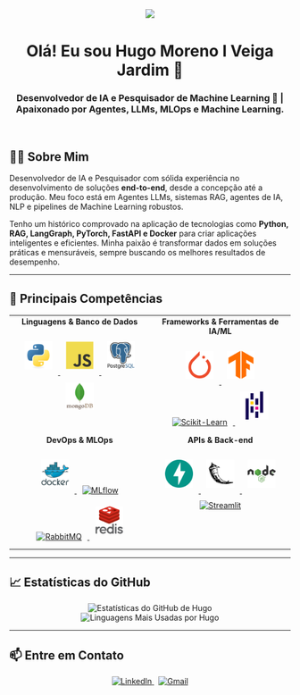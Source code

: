 <div align="center">
  <img src="https://user-images.githubusercontent.com/74038190/225813708-98b745f2-7d22-48cf-9150-083f1b00d6c9.gif" width="100"/>
</div>

<h1 align="center">
  Olá! Eu sou Hugo Moreno I Veiga Jardim 👋
</h1>

<h3 align="center">
  Desenvolvedor de IA e Pesquisador de Machine Learning 🤖 | Apaixonado por Agentes, LLMs, MLOps e Machine Learning.
</h3>

<br>

## 👨‍💻 Sobre Mim

<p align="left">
  Desenvolvedor de IA e Pesquisador com sólida experiência no desenvolvimento de soluções <strong>end-to-end</strong>, desde a concepção até a produção. Meu foco está em Agentes LLMs, sistemas RAG, agentes de IA, NLP e pipelines de Machine Learning robustos.
</p>

<p align="left">
  Tenho um histórico comprovado na aplicação de tecnologias como <strong>Python, RAG, LangGraph, PyTorch, FastAPI e Docker</strong> para criar aplicações inteligentes e eficientes. Minha paixão é transformar dados em soluções práticas e mensuráveis, sempre buscando os melhores resultados de desempenho.
</p>

---

## 🚀 Principais Competências

<table>
  <tr>
    <td valign="top" width="50%">
      <div align="center">
        <strong>Linguagens & Banco de Dados</strong>
      </div>
      <br>
      <div align="center">
        <a href="https://www.python.org" target="_blank">
          <img style="margin: 10px" src="https://raw.githubusercontent.com/devicons/devicon/master/icons/python/python-original.svg" alt="Python" height="50" />
        </a>
        <a href="https://www.javascript.com/" target="_blank">
          <img style="margin: 10px" src="https://raw.githubusercontent.com/devicons/devicon/master/icons/javascript/javascript-original.svg" alt="JavaScript" height="50" />
        </a>
        <a href="https://www.postgresql.org/" target="_blank">
          <img style="margin: 10px" src="https://raw.githubusercontent.com/devicons/devicon/master/icons/postgresql/postgresql-original-wordmark.svg" alt="PostgreSQL" height="50" />
        </a>
        <a href="https://www.mongodb.com/" target="_blank">
          <img style="margin: 10px" src="https://raw.githubusercontent.com/devicons/devicon/master/icons/mongodb/mongodb-original-wordmark.svg" alt="MongoDB" height="50" />
        </a>
      </div>
    </td>
    <td valign="top" width="50%">
      <div align="center">
        <strong>Frameworks & Ferramentas de IA/ML</strong>
      </div>
      <br>
      <div align="center">
        <a href="https://pytorch.org/" target="_blank">
          <img style="margin: 10px" src="https://raw.githubusercontent.com/devicons/devicon/master/icons/pytorch/pytorch-original.svg" alt="PyTorch" height="50" />
        </a>
        <a href="https://www.tensorflow.org/" target="_blank">
          <img style="margin: 10px" src="https://raw.githubusercontent.com/devicons/devicon/master/icons/tensorflow/tensorflow-original.svg" alt="TensorFlow" height="50" />
        </a>
        <a href="https://scikit-learn.org/" target="_blank">
          <img style="margin: 10px" src="https://upload.wikimedia.org/wikipedia/commons/0/05/Scikit_learn_logo_small.svg" alt="Scikit-Learn" height="50" />
        </a>
        <a href="https://pandas.pydata.org/" target="_blank">
          <img style="margin: 10px" src="https://raw.githubusercontent.com/devicons/devicon/master/icons/pandas/pandas-original.svg" alt="Pandas" height="50" />
        </a>
      </div>
    </td>
  </tr>
  <tr>
    <td valign="top" width="50%">
      <div align="center">
        <strong>DevOps & MLOps</strong>
      </div>
      <br>
      <div align="center">
        <a href="https://www.docker.com/" target="_blank">
          <img style="margin: 10px" src="https://raw.githubusercontent.com/devicons/devicon/master/icons/docker/docker-original-wordmark.svg" alt="Docker" height="50" />
        </a>
        <a href="https://mlflow.org/" target="_blank">
          <img style="margin: 10px" src="https://cdn.brandfetch.io/idS8GMP5c8/theme/dark/logo.svg?c=1dxbfHSJFAPEGdCLU4o5B" alt="MLflow" height="50" />
        </a>
        <a href="https://www.rabbitmq.com/" target="_blank">
          <img style="margin: 10px" src="https://www.vectorlogo.zone/logos/rabbitmq/rabbitmq-icon.svg" alt="RabbitMQ" height="50" />
        </a>
        <a href="https://redis.io/" target="_blank">
          <img style="margin: 10px" src="https://raw.githubusercontent.com/devicons/devicon/master/icons/redis/redis-original-wordmark.svg" alt="Redis" height="50" />
        </a>
      </div>
    </td>
    <td valign="top" width="50%">
      <div align="center">
        <strong>APIs & Back-end</strong>
      </div>
      <br>
      <div align="center">
        <a href="https://fastapi.tiangolo.com/" target="_blank">
          <img style="margin: 10px" src="https://raw.githubusercontent.com/devicons/devicon/master/icons/fastapi/fastapi-original.svg" alt="FastAPI" height="50" />
        </a>
        <a href="https://flask.palletsprojects.com/" target="_blank">
          <img style="margin: 10px" src="https://raw.githubusercontent.com/devicons/devicon/master/icons/flask/flask-original.svg" alt="Flask" height="50" />
        </a>
        <a href="https://nodejs.org/" target="_blank">
          <img style="margin: 10px" src="https://raw.githubusercontent.com/devicons/devicon/master/icons/nodejs/nodejs-original-wordmark.svg" alt="Node.js" height="50" />
        </a>
        <a href="https://streamlit.io/" target="_blank">
          <img style="margin: 10px" src="https://streamlit.io/images/brand/streamlit-mark-color.svg" alt="Streamlit" height="50" />
        </a>
      </div>
    </td>
  </tr>
</table>

---

## 📈 Estatísticas do GitHub

<div align="center">
  <img src="https://github-readme-stats.vercel.app/api?username=hugojardim&show_icons=true&theme=dracula&include_all_commits=true&count_private=true" alt="Estatísticas do GitHub de Hugo"/>
  <br/>
  <img src="https://github-readme-stats.vercel.app/api/top-langs/?username=hugojardim&layout=compact&langs_count=8&theme=dracula" alt="Linguagens Mais Usadas por Hugo"/>
</div>

---

## 📫 Entre em Contato

<p align="center">
  <a href="https://www.linkedin.com/in/hugo-moreno-i-veiga-jardim" target="_blank">
    <img src="https://img.shields.io/badge/LinkedIn-0077B5?style=for-the-badge&logo=linkedin&logoColor=white" alt="LinkedIn"/>
  </a>
  &nbsp;
  <a href="mailto:hugomorenoveiga@gmail.com">
    <img src="https://img.shields.io/badge/Gmail-D14836?style=for-the-badge&logo=gmail&logoColor=white" alt="Gmail"/>
  </a>
</p>

